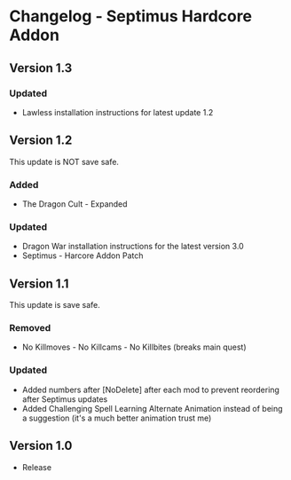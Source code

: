 # Changelog - Septimus Hardcore Addon 

## Version 1.3
### Updated
- Lawless installation instructions for latest update 1.2

## Version 1.2
This update is NOT save safe.
### Added
- The Dragon Cult - Expanded
### Updated
- Dragon War installation instructions for the latest version 3.0
- Septimus - Harcore Addon Patch

## Version 1.1
This update is save safe.
### Removed
- No Killmoves - No Killcams - No Killbites (breaks main quest)
### Updated
- Added numbers after [NoDelete] after each mod to prevent reordering after Septimus updates
- Added Challenging Spell Learning Alternate Animation instead of being a suggestion (it's a much better animation trust me)

## Version 1.0
- Release
